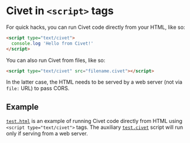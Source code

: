 # Civet in `<script>` tags

For quick hacks, you can run Civet code directly from your HTML, like so:

```html
<script type="text/civet">
  console.log 'Hello from Civet!'
</script>
```

You can also run Civet from files, like so:

```html
<script type="text/civet" src="filename.civet"></script>
```

In the latter case, the HTML needs to be served by a web server
(not via `file:` URL) to pass CORS.

## Example

[`test.html`](test.html) is an example of running Civet code directly from
HTML using `<script type="text/civet">` tags.
The auxiliary [`test.civet`](test.script) script will run
only if serving from a web server.
